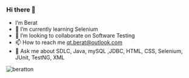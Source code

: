 ### Hi there 👋
-  I’m Berat
- 🌱 I’m currently learning Selenium
- 💞️ I’m looking to collaborate on Software Testing
- 📫 How to reach me qt.berat@outlook.com
- 💬 Ask me about SDLC, Java, mySQL ,JDBC, HTML, CSS, Selenium, JUnit, TestNG, XML 
<!---
beratton/beratton is a ✨ special ✨ repository because its `README.md` (this file) appears on your GitHub profile.
You can click the Preview link to take a look at your changes.
--->  

<p align="left"> <img src="https://komarev.com/ghpvc/?username=beratton&label=Profile%20views&color=0e75b6&style=flat" alt="beratton" /> </p>

<!--
**beratton/beratton** is a ✨ _special_ ✨ repository because its `README.md` (this file) appears on your GitHub profile.



